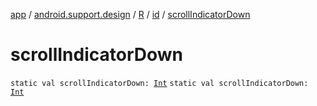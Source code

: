 [app](../../../index.md) / [android.support.design](../../index.md) / [R](../index.md) / [id](index.md) / [scrollIndicatorDown](./scroll-indicator-down.md)

# scrollIndicatorDown

`static val scrollIndicatorDown: `[`Int`](https://kotlinlang.org/api/latest/jvm/stdlib/kotlin/-int/index.html)
`static val scrollIndicatorDown: `[`Int`](https://kotlinlang.org/api/latest/jvm/stdlib/kotlin/-int/index.html)
